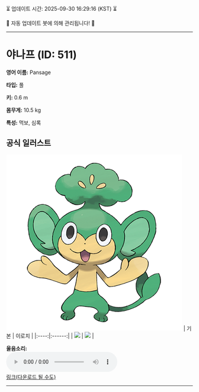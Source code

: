 
⏳ 업데이트 시간: 2025-09-30 16:29:16 (KST) ⏳

🤖 자동 업데이트 봇에 의해 관리됩니다! 🤖

---

# 야나프 (ID: 511)
**영어 이름:** Pansage

**타입:** 풀

**키:** 0.6 m

**몸무게:** 10.5 kg

**특성:** 먹보, 심록

## 공식 일러스트
![](https://raw.githubusercontent.com/PokeAPI/sprites/master/sprites/pokemon/other/official-artwork/511.png)
| 기본 | 이로치 |
|:----:|:------:|
| <img src="http://play.pokemonshowdown.com/sprites/ani/pansage.gif" width="200"> | <img src="http://play.pokemonshowdown.com/sprites/ani-shiny/pansage.gif" width="200"> |

**울음소리:**<br><audio controls src="https://raw.githubusercontent.com/PokeAPI/cries/main/cries/pokemon/latest/511.ogg"></audio><br> [링크(다운로드 될 수도)](https://raw.githubusercontent.com/PokeAPI/cries/main/cries/pokemon/latest/511.ogg)


---
